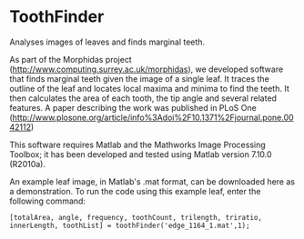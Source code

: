 ToothFinder
===========

Analyses images of leaves and finds marginal teeth.

As part of the Morphidas project (http://www.computing.surrey.ac.uk/morphidas), we developed software that finds marginal teeth given the image of a single leaf. It traces the outline of the leaf and locates local maxima and minima to find the teeth. It then calculates the area of each tooth, the tip angle and several related features. A paper describing the work was published in PLoS One (http://www.plosone.org/article/info%3Adoi%2F10.1371%2Fjournal.pone.0042112)

This software requires Matlab and the Mathworks Image Processing Toolbox; it has been developed and tested using Matlab version 7.10.0 (R2010a). 

An example leaf image, in Matlab's .mat format, can be downloaded here as a demonstration. To run the code using this example leaf, enter the following command:

    [totalArea, angle, frequency, toothCount, trilength, triratio, innerLength, toothList] = toothFinder('edge_1164_1.mat',1); 

 
